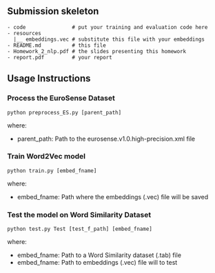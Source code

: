 ## Submission skeleton
```
- code               # put your training and evaluation code here
- resources
  |__ embeddings.vec # substitute this file with your embeddings
- README.md          # this file
- Homework_2_nlp.pdf # the slides presenting this homework
- report.pdf         # your report
```
## Usage Instructions
### Process the EuroSense Dataset
```
python preprocess_ES.py [parent_path]
```
where:
- parent_path: Path to the eurosense.v1.0.high-precision.xml file


### Train Word2Vec model
```
python train.py [embed_fname]
```
where:

- embed_fname: Path where the embeddings (.vec) file will be saved

### Test the model on Word Similarity Dataset
```
python test.py Test [test_f_path] [embed_fname]
```
where:

- embed_fname: Path to a Word Similarity dataset (.tab) file
- embed_fname: Path to embeddings (.vec) file will to test
